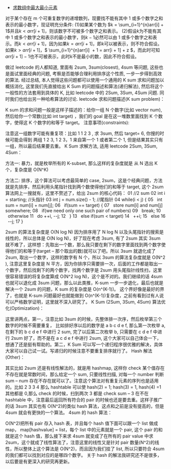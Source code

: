 - [求数组中最大最小元素](https://zhuanlan.zhihu.com/p/23105439)

对于某个存在 m 个可重复数字的递增数列，现要找不能有其中 1 或多个数字之和表示的最小数字，现证明充分条件:
(1)如果某个数为 $k = \sum_{i=1}^{n}arr[i] + 1$并且$k < arr[i + 1]$，则该数字不可被多个数字之和表示。
(2)假设$k$为不能有其中 1 或多个数字之和表示的最小数字，则$k -1$必然可以由 1 或多个数字之和表示。而$k < arr[i+1]$，因为如果$k = arr[i+1]$，即$k$可以被表示，则不符合假设。如果$k > arr[i+1]$，$ \sum_{i=1}^{n}arr[i]  + 1 = arr[i + 1] + z $，而此时可知$arr[i + 1] - 1$也不可被表示，此时$k$不是最小的数，因此不符合假设。

做过 leetcode 的人都知道, 里面有 2sum, 3sum(closest), 4sum 等问题, 这些也是面试里面经典的问题, 考察是否能够合理利用排序这个性质, 一步一步得到高效的算法. 经过总结, 本人觉得这些问题都可以使用一个通用的 K sum 求和问题加以概括消化, 这里我们先直接给出 K Sum 的问题描述和算法(递归解法), 然后将这个一般性的方法套用到具体的 K, 比如 leetcode 中的 2Sum, 3Sum, 4Sum 问题. 同时我们也给出另一种哈希算法的讨论.
leetcode 求和问题描述(K sum problem)：

K sum 的求和问题一般是这样子描述的：给你一组 N 个数字(比如 vector<int> num), 然后给你一个常数(比如 int target) ，我们的 goal 是在这一堆数里面找到 K 个数字，使得这 K 个数字的和等于 target。
注意事项(constraints):

注意这一组数字可能有重复项：比如 1 1 2 3 , 求 3sum, 然后 target= 6, 你搜的时候可能会得到 两组 1 2 3, 1 2 3，1 来自第一个 1 或者第二个 1, 但是结果其实只有一组，所以最后结果要去重。
K Sum 求解方法, 适用 leetcode 2Sum, 3Sum, 4Sum：

方法一: 暴力，就是枚举所有的 K-subset, 那么这样的复杂度就是 从 N 选出 K 个，复杂度是 O(N^K)

方法二: 排序，这个算法可以考虑最简单的 case, 2sum，这是个经典问题，方法就是先排序，然后利用头尾指针找到两个数使得他们的和等于 target, 这个 2sum 算法网上一搜就有，这里不赘述了，给出 2sum 的核心代码：
01
//2 sum
02
int i = starting; //头指针
03
int j = num.size() - 1; //尾指针
04
while(i < j) {
05
  int sum = num[i] + num[j];
06
  if(sum == target) {
07
  store num[i] and num[j] somewhere;
08
  if(we need only one such pair of numbers)
09
  break;
10
  otherwise
11
  do ++i, --j;
12
  }
13
  else if(sum < target)
14
  ++i;
15
  else
16
  --j;
17
}

2sum 的算法复杂度是 O(N log N) 因为排序用了 N log N 以及头尾指针的搜索是线性的，所以总体是 O(N log N)，好了现在考虑 3sum, 有了 2sum 其实 3sum 就不难了，这样想：先取出一个数，那么我只要在剩下的数字里面找到两个数字使得他们的和等于(target – 那个取出的数)就可以了吧。所以 3sum 就退化成了 2sum, 取出一个数字，这样的数字有 N 个，所以 3sum 的算法复杂度就是 O(N^2 ), 注意这里复杂度是 N 平方，因为你排序只需要排一次，后面的工作都是取出一个数字，然后找剩下的两个数字，找两个数字是 2sum 用头尾指针线性扫，这里很容易错误的将复杂度算成 O(N^2 log N)，这个是不对的。我们继续的话 4sum 也就可以退化成 3sum 问题，那么以此类推，K-sum 一步一步退化，最后也就是解决一个 2sum 的问题，K sum 的复杂度是 O(n^(K-1))。 这个界好像是最好的界了，也就是 K-sum 问题最好也就能做到 O(n^(K-1))复杂度，之前有看到过有人说可以严格数学证明，这里就不深入研究了。
K Sum (2Sum, 3Sum, 4Sum) 算法优化(Optimization)：

这里讲两点，第一，注意比如 3sum 的时候，先整体排一次序，然后枚举第三个数字的时候不需要重复， 比如排好序以后的数字是 a b c d e f, 那么第一次枚举 a, 在剩下的 b c d e f 中进行 2 sum, 完了以后第二次枚举 b, 只需要在 c d e f 中进行 2sum 好了，而不是在 a c d e f 中进行 2sum, 这个大家可以自己体会一下，想通了还是挺有帮助的。第二，K Sum 可以写一个递归程序很优雅的解决，具体大家可以自己试一试。写递归的时候注意不要重复排序就行了。
Hash 解法(Other)：

其实比如 2sum 还是有线性解法的，就是用 hashmap, 这样你 check 某个值存在不存在就是常数时间，那么给定一个 sum, 只要线性扫描, 对每一个 number 判断 sum – num 存在不存在就可以了。注意这个算法对有重复元素的序列也是适用的。比如 2 3 3 4 那么 hashtable 可以使 hash(2) = 1; hash(3) = 1, hash(4) =1 其他都是 0,那么 check 的时候，扫到两次 3 都是 check sum – 3 在不在 hashtable 中，注意最后返回所有符合的 pair 的时候也还是要去重。这样子推广的话 3sum 其实也有 O(N^2)的类似 hash 算法，这点和之前是没有提高的，但是 4sum 就会有更快的一个算法。
4sum 的 hash 算法：

O(N^2)把所有 pair 存入 hash 表，并且每个 hash 值下面可以跟一个 list 做成 map， map[hashvalue] = list，每个 list 中的元素就是一个 pair, 这个 pair 的和就是这个 hash 值，那么接下来求 4sum 就变成了在所有的 pair value 中求 2sum，这个就成了线性算法了，注意这里的线性又是针对 pair 数量(N^2)的线性，所以整体上这个算法是 O(N^2)，而且因为我们挂了 list, 所以只要符合 4sum 的我们都可以找到对应的是哪四个数字。
关于 hash 的解法我研究还不是很多，以后要是有更深入的研究再更新。
